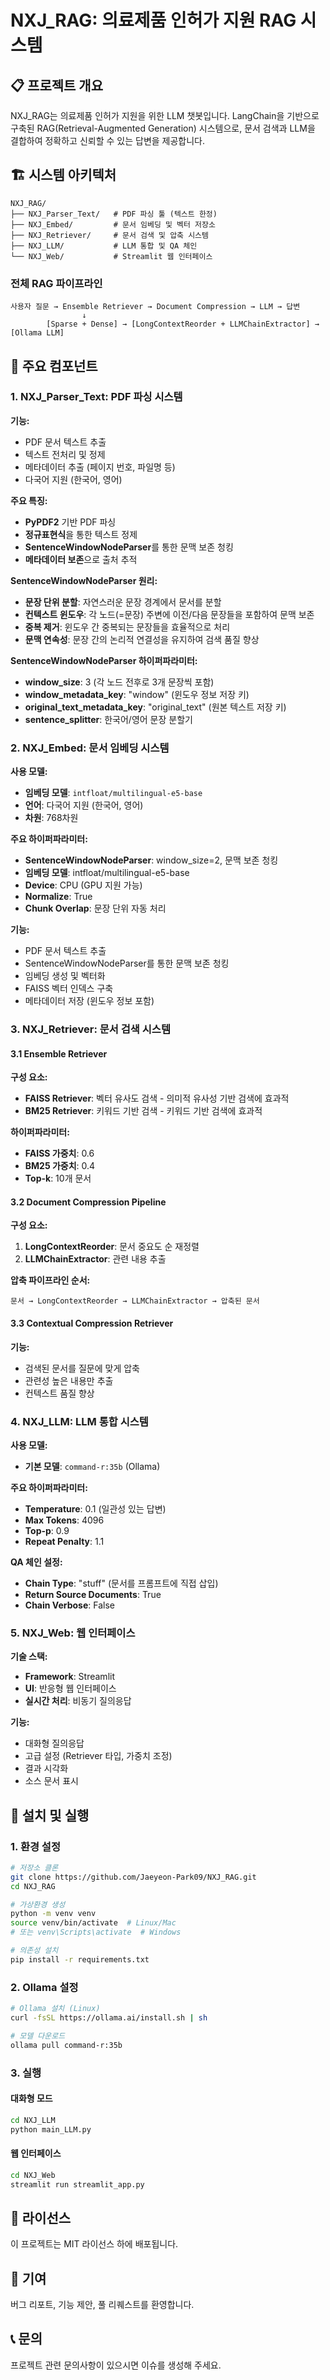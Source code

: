 # NXJ_RAG: 의료제품 인허가 지원 RAG 시스템

## 📋 프로젝트 개요

NXJ_RAG는 의료제품 인허가 지원을 위한 LLM 챗봇입니다. LangChain을 기반으로 구축된 RAG(Retrieval-Augmented Generation) 시스템으로, 문서 검색과 LLM을 결합하여 정확하고 신뢰할 수 있는 답변을 제공합니다.

## 🏗️ 시스템 아키텍처

```
NXJ_RAG/
├── NXJ_Parser_Text/   # PDF 파싱 툴 (텍스트 한정)
├── NXJ_Embed/         # 문서 임베딩 및 벡터 저장소
├── NXJ_Retriever/     # 문서 검색 및 압축 시스템
├── NXJ_LLM/           # LLM 통합 및 QA 체인
└── NXJ_Web/           # Streamlit 웹 인터페이스
```

### 전체 RAG 파이프라인

```
사용자 질문 → Ensemble Retriever → Document Compression → LLM → 답변
                ↓
        [Sparse + Dense] → [LongContextReorder + LLMChainExtractor] → [Ollama LLM]
```

## 🔧 주요 컴포넌트

### 1. NXJ_Parser_Text: PDF 파싱 시스템

**기능:**
- PDF 문서 텍스트 추출
- 텍스트 전처리 및 정제
- 메타데이터 추출 (페이지 번호, 파일명 등)
- 다국어 지원 (한국어, 영어)

**주요 특징:**
- **PyPDF2** 기반 PDF 파싱
- **정규표현식**을 통한 텍스트 정제
- **SentenceWindowNodeParser**를 통한 문맥 보존 청킹
- **메타데이터 보존**으로 출처 추적

**SentenceWindowNodeParser 원리:**
- **문장 단위 분할**: 자연스러운 문장 경계에서 문서를 분할
- **컨텍스트 윈도우**: 각 노드(=문장) 주변에 이전/다음 문장들을 포함하여 문맥 보존
- **중복 제거**: 윈도우 간 중복되는 문장들을 효율적으로 처리
- **문맥 연속성**: 문장 간의 논리적 연결성을 유지하여 검색 품질 향상

**SentenceWindowNodeParser 하이퍼파라미터:**
- **window_size**: 3 (각 노드 전후로 3개 문장씩 포함)
- **window_metadata_key**: "window" (윈도우 정보 저장 키)
- **original_text_metadata_key**: "original_text" (원본 텍스트 저장 키)
- **sentence_splitter**: 한국어/영어 문장 분할기

### 2. NXJ_Embed: 문서 임베딩 시스템

**사용 모델:**
- **임베딩 모델**: `intfloat/multilingual-e5-base`
- **언어**: 다국어 지원 (한국어, 영어)
- **차원**: 768차원

**주요 하이퍼파라미터:**
- **SentenceWindowNodeParser**: window_size=2, 문맥 보존 청킹
- **임베딩 모델**: intfloat/multilingual-e5-base
- **Device**: CPU (GPU 지원 가능)
- **Normalize**: True
- **Chunk Overlap**: 문장 단위 자동 처리

**기능:**
- PDF 문서 텍스트 추출
- SentenceWindowNodeParser를 통한 문맥 보존 청킹
- 임베딩 생성 및 벡터화
- FAISS 벡터 인덱스 구축
- 메타데이터 저장 (윈도우 정보 포함)

### 3. NXJ_Retriever: 문서 검색 시스템

#### 3.1 Ensemble Retriever

**구성 요소:**
- **FAISS Retriever**: 벡터 유사도 검색 - 의미적 유사성 기반 검색에 효과적
- **BM25 Retriever**: 키워드 기반 검색 - 키워드 기반 검색에 효과적

**하이퍼파라미터:**
- **FAISS 가중치**: 0.6
- **BM25 가중치**: 0.4
- **Top-k**: 10개 문서

#### 3.2 Document Compression Pipeline

**구성 요소:**
1. **LongContextReorder**: 문서 중요도 순 재정렬
2. **LLMChainExtractor**: 관련 내용 추출

**압축 파이프라인 순서:**
```
문서 → LongContextReorder → LLMChainExtractor → 압축된 문서
```

#### 3.3 Contextual Compression Retriever

**기능:**
- 검색된 문서를 질문에 맞게 압축
- 관련성 높은 내용만 추출
- 컨텍스트 품질 향상

### 4. NXJ_LLM: LLM 통합 시스템

**사용 모델:**
- **기본 모델**: `command-r:35b` (Ollama)

**주요 하이퍼파라미터:**
- **Temperature**: 0.1 (일관성 있는 답변)
- **Max Tokens**: 4096
- **Top-p**: 0.9
- **Repeat Penalty**: 1.1

**QA 체인 설정:**
- **Chain Type**: "stuff" (문서를 프롬프트에 직접 삽입)
- **Return Source Documents**: True
- **Chain Verbose**: False

### 5. NXJ_Web: 웹 인터페이스

**기술 스택:**
- **Framework**: Streamlit
- **UI**: 반응형 웹 인터페이스
- **실시간 처리**: 비동기 질의응답

**기능:**
- 대화형 질의응답
- 고급 설정 (Retriever 타입, 가중치 조정)
- 결과 시각화
- 소스 문서 표시



## 🚀 설치 및 실행

### 1. 환경 설정

```bash
# 저장소 클론
git clone https://github.com/Jaeyeon-Park09/NXJ_RAG.git
cd NXJ_RAG

# 가상환경 생성
python -m venv venv
source venv/bin/activate  # Linux/Mac
# 또는 venv\Scripts\activate  # Windows

# 의존성 설치
pip install -r requirements.txt
```

### 2. Ollama 설정

```bash
# Ollama 설치 (Linux)
curl -fsSL https://ollama.ai/install.sh | sh

# 모델 다운로드
ollama pull command-r:35b
```

### 3. 실행

#### 대화형 모드
```bash
cd NXJ_LLM
python main_LLM.py
```

#### 웹 인터페이스
```bash
cd NXJ_Web
streamlit run streamlit_app.py
```


## 📝 라이선스

이 프로젝트는 MIT 라이선스 하에 배포됩니다.

## 🤝 기여

버그 리포트, 기능 제안, 풀 리퀘스트를 환영합니다.

## 📞 문의

프로젝트 관련 문의사항이 있으시면 이슈를 생성해 주세요.